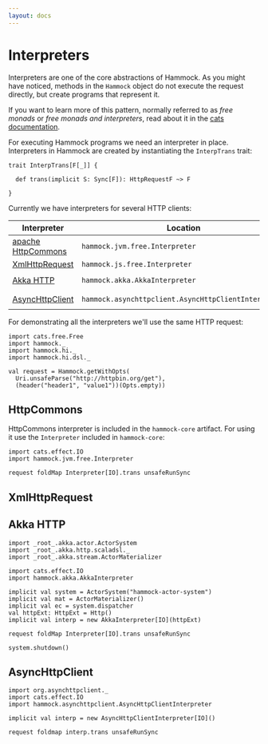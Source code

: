 ```yaml
---
layout: docs
---
```


# Interpreters

Interpreters are one of the core abstractions of Hammock.  As you
might have noticed, methods in the `Hammock` object do not
execute the request directly, but create programs that represent it.

If you want to learn more of this pattern, normally referred to as
_free monads_ or _free monads and interpreters_, read about it in
the [cats documentation][free-monad].

For executing Hammock programs we need an interpreter in place.
Interpreters in Hammock are created by instantiating the `InterpTrans`
trait:

```
trait InterpTrans[F[_]] {

  def trans(implicit S: Sync[F]): HttpRequestF ~> F

}
```

Currently we have interpreters for several HTTP clients:

| Interpreter | Location | Artifact | Platform |
| ----------- | -------- | -------- | -------- |
| [apache HttpCommons][httpcommons] | `hammock.jvm.free.Interpreter` | `hammock-core` | JVM |
| [XmlHttpRequest][xhr] | `hammock.js.free.Interpreter` | `hammock-core` | JavaScript |
| [Akka HTTP][akka-http] | `hammock.akka.AkkaInterpreter` | `hammock-akka-http` | JVM |
| [AsyncHttpClient][asynchttpclient] | `hammock.asynchttpclient.AsyncHttpClientInterpreter` | `hammock-asynchttpclient` | JVM |

For demonstrating all the interpreters we'll use the same HTTP request:

```tut:silent
import cats.free.Free
import hammock._
import hammock.hi._
import hammock.hi.dsl._

val request = Hammock.getWithOpts(
  Uri.unsafeParse("http://httpbin.org/get"),
  (header("header1", "value1"))(Opts.empty))
```


## HttpCommons

HttpCommons interpreter is included in the `hammock-core` artifact.
For using it use the `Interpreter` included in `hammock-core`:

```tut
import cats.effect.IO
import hammock.jvm.free.Interpreter

request foldMap Interpreter[IO].trans unsafeRunSync
```

## XmlHttpRequest

## Akka HTTP

```tut
import _root_.akka.actor.ActorSystem
import _root_.akka.http.scaladsl._
import _root_.akka.stream.ActorMaterializer

import cats.effect.IO
import hammock.akka.AkkaInterpreter

implicit val system = ActorSystem("hammock-actor-system")
implicit val mat = ActorMaterializer()
implicit val ec = system.dispatcher
val httpExt: HttpExt = Http()
implicit val interp = new AkkaInterpreter[IO](httpExt)

request foldMap Interpreter[IO].trans unsafeRunSync

system.shutdown()
```

## AsyncHttpClient

```tut
import org.asynchttpclient._
import cats.effect.IO
import hammock.asynchttpclient.AsyncHttpClientInterpreter

implicit val interp = new AsyncHttpClientInterpreter[IO]()

request foldmap interp.trans unsafeRunSync
```


[httpcommons]: http://hc.apache.org/
[xhr]: https://developer.mozilla.org/en-US/docs/Web/API/XMLHttpRequest
[akka-http]: https://doc.akka.io/docs/akka-http/current/client-side/index.html
[asynchttpclient]: https://github.com/AsyncHttpClient/async-http-client/
[free-monad]: https://typelevel.org/cats/datatypes/freemonad.html
